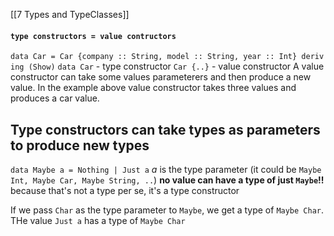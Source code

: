 [[7 Types and TypeClasses]]

#### `type constructors = value contructors`
`data Car = Car {company :: String, model :: String, year :: Int} deriving (Show)`
`data Car` - type constructor
`Car {..}` - value constructor
A value constructor can take some values parameterers and then produce a new value. In the example above value constructor takes three values and produces a car value.

## Type constructors can take types as parameters to produce new types
`data Maybe a = Nothing | Just a`
*a* is the type parameter (it could be `Maybe Int, Maybe Car, Maybe String, ..`)
**no value can have a type of just `Maybe`!!** because that's not a type per se, it's a type constructor

If we pass `Char` as the type parameter to `Maybe`, we get a type of `Maybe Char`. THe value `Just a` has a type of `Maybe Char`




